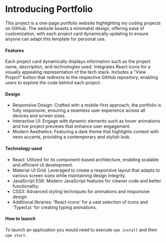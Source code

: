 # Introducing Portfolio

This project is a one-page portfolio website highlighting my coding projects on GitHub. The website boasts a minimalist design, 
offering ease of customization, with each project card dynamically updating to ensure anyone can adapt this template for personal use.

#### Features

Each project card dynamically displays information such as the project name, description, and technologies used.
Integrates React icons for a visually appealing representation of the tech stack.
Includes a "View Project" button that redirects to the respective GitHub repository, enabling users to explore the code behind each project.

#### Design

- Responsive Design: Crafted with a mobile-first approach, the portfolio is fully responsive, ensuring a seamless user experience across all devices and screen sizes.
- Interactive UI: Engage with dynamic elements such as hover animations and live project previews that enhance user engagement.
- Modern Aesthetics: Featuring a dark theme that highlights content with neon accents, providing a contemporary and stylish look.

#### Technology used

- React: Utilized for its component-based architecture, enabling scalable and efficient UI development.
- Material-UI Grid: Leveraged to create a responsive layout that adapts to various screen sizes while maintaining design integrity.
- JavaScript ES6: Modern JavaScript features for cleaner code and better functionality.
- CSS3: Advanced styling techniques for animations and responsive design.
- Additional libraries: 'React-icons' for a vast selection of icons and 'Typed.js' for creating typing animations.

#### How to launch

To launch an application you would need to execute ```npm install``` and then ```npm start```.
